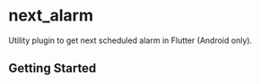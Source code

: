 # next_alarm

Utility plugin to get next scheduled alarm in Flutter (Android only).

## Getting Started

